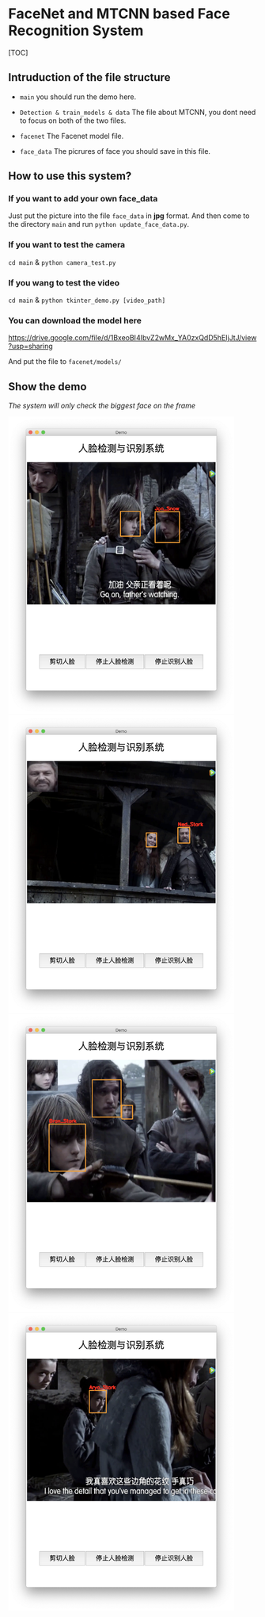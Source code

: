 # FaceNet and MTCNN based Face Recognition System

[TOC]

## Intruduction of the file structure

+  `main`      you should run the demo here.

+ `Detection & train_models & data` The file about MTCNN, you dont need to focus on both of the two files.

+ `facenet`  The Facenet model file.

+ `face_data`  The picrures of face you should save in this file.

  

## How to use this system?

### If you want to add your own face_data

Just put the picture into the file `face_data`  in **jpg** format. And then come to the directory `main`  and run `python update_face_data.py`.

### If you want to test the camera

`cd main` & `python camera_test.py`

### If you wang to test the video

`cd main` & `python tkinter_demo.py [video_path]`

### You can download the model here

https://drive.google.com/file/d/1BxeoBI4IbvZ2wMx_YA0zxQdD5hEIjJtJ/view?usp=sharing

And put the file to `facenet/models/`

## Show the demo

*The system will only check the biggest face on the frame*

<img src="pics/1.png" height="600">

<img src="pics/2.png" height="600">

<img src="pics/3.png" height="600">

<img src="pics/4.png" height="600">

 